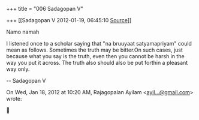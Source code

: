 +++
title = "006 Sadagopan V"

+++
[[Sadagopan V	2012-01-19, 06:45:10 [Source](https://groups.google.com/g/samskrita/c/pL64GQSm0Oo)]]



Namo namah  

I listened once to a scholar saying that "na bruuyaat satyamapriyam" could mean as follows. Sometimes the truth may be bitter.On such cases,
just because what you say is the truth, even then you cannot be harsh in the way you put it across. The truth also should also be put forthin a pleasant way only.



-- Sadagopan V





  


On Wed, Jan 18, 2012 at 10:20 AM, Rajagopalan Ayilam \<[ayil...@gmail.com]()\> wrote:  



